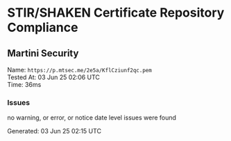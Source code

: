 # STIR/SHAKEN Certificate Repository Compliance

## Martini Security

Name: `https://p.mtsec.me/2e5a/KflCziunf2qc.pem`\
Tested At: 03 Jun 25 02:06 UTC\
Time: 36ms

### Issues

no warning, or error, or notice date level issues were found

Generated: 03 Jun 25 02:15 UTC